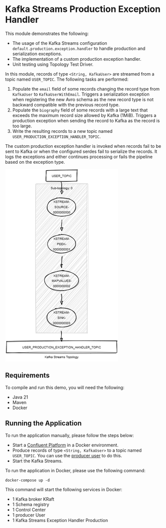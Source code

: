# Kafka Streams Production Exception Handler

This module demonstrates the following:

- The usage of the Kafka Streams configuration `default.production.exception.handler` to handle production and serialization exceptions.
- The implementation of a custom production exception handler.
- Unit testing using Topology Test Driver.

In this module, records of type `<String, KafkaUser>` are streamed from a topic named `USER_TOPIC`.
The following tasks are performed:

1. Populate the `email` field of some records changing the record type from `KafkaUser` to `KafkaUserWithEmail`.
   Triggers a serialization exception when registering the new Avro schema as the new record type is not backward
   compatible with the previous record type.
2. Populate the `biography` field of some records with a large text that exceeds the maximum record size allowed by Kafka (1MiB).
   Triggers a production exception when sending the record to Kafka as the record is too large.
3. Write the resulting records to a new topic named `USER_PRODUCTION_EXCEPTION_HANDLER_TOPIC`.

The custom production exception handler is invoked when records fail to be sent to Kafka or when the configured serdes fail to serialize the records.
It logs the exceptions and either continues processing or fails the pipeline based on the exception type.

![topology.png](topology.png)

## Requirements

To compile and run this demo, you will need the following:

- Java 21
- Maven
- Docker

## Running the Application

To run the application manually, please follow the steps below:

- Start a [Confluent Platform](https://docs.confluent.io/platform/current/quickstart/ce-docker-quickstart.html#step-1-download-and-start-cp) in a Docker environment.
- Produce records of type `<String, KafkaUser>` to a topic named `USER_TOPIC`. You can use the [producer user](../specific-producers/kafka-streams-producer-user) to do this.
- Start the Kafka Streams.

To run the application in Docker, please use the following command:

```console
docker-compose up -d
```

This command will start the following services in Docker:

- 1 Kafka broker KRaft
- 1 Schema registry
- 1 Control Center
- 1 producer User
- 1 Kafka Streams Exception Handler Production
